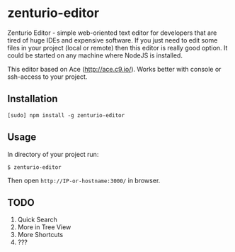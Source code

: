 zenturio-editor
===============

Zenturio Editor - simple web-oriented text editor for developers that are tired of huge IDEs and expensive software.
If you just need to edit some files in your project (local or remote) then this editor is really good option.
It could be started on any machine where NodeJS is installed.

This editor based on Ace (http://ace.c9.io/). Works better with console or ssh-access to your project.

## Installation

    [sudo] npm install -g zenturio-editor

## Usage

In directory of your project run:

    $ zenturio-editor

Then open `http://IP-or-hostname:3000/` in browser.

## TODO

1. Quick Search
2. More in Tree View
3. More Shortcuts
4. ???
  


